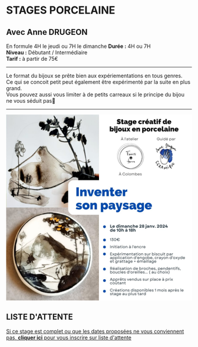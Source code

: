 # STAGES PORCELAINE  
## Avec Anne DRUGEON    
En formule 4H le jeudi ou 7H le dimanche 
**Durée :**  4H ou 7H  
**Niveau :**  Débutant / Intermédiaire  
**Tarif :** à partir de 75€    

---
Le format du bijoux se prête bien aux expériementations en tous genres.  
Ce qui se concoit petit peut également être expérimenté par la suite en plus grand.  
Vous pouvez aussi vous limiter à de petits carreaux si le principe du bijou ne vous séduit pas🙂    

---
<img src="/images/Stage_porcelaine_inventer_paysage_24.jpg" class="image-stage" alt="Affiche stage bijoux porcelain avec Anne Drugeon">  


## LISTE D'ATTENTE  
[Si ce stage est complet ou que les dates proposées ne vous conviennent pas, **cliquer ici** pour vous inscrire sur liste d'attente](https://docs.google.com/forms/d/e/1FAIpQLScDnAGxa7UlusJ0sVcahW_FnYDXCc4BQsAE5W8vGXzb9_z4pg/viewform?entry.1318731939&entry.625861564&entry.1682638982&entry.1661862399&entry.635975601)  



